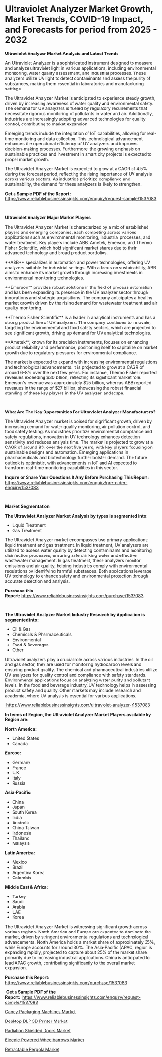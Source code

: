 <p><h1>Ultraviolet Analyzer Market Growth, Market Trends, COVID-19 Impact, and Forecasts for period from 2025 - 2032</h1></p><p><strong>Ultraviolet Analyzer Market Analysis and Latest Trends</strong></p>
<p><p>An Ultraviolet Analyzer is a sophisticated instrument designed to measure and analyze ultraviolet light in various applications, including environmental monitoring, water quality assessment, and industrial processes. These analyzers utilize UV light to detect contaminants and assess the purity of substances, making them essential in laboratories and manufacturing settings.</p><p>The Ultraviolet Analyzer Market is anticipated to experience steady growth, driven by increasing awareness of water quality and environmental safety. The demand for UV analyzers is fueled by regulatory requirements that necessitate rigorous monitoring of pollutants in water and air. Additionally, industries are increasingly adopting advanced technologies for quality control, contributing to market expansion.</p><p>Emerging trends include the integration of IoT capabilities, allowing for real-time monitoring and data collection. This technological advancement enhances the operational efficiency of UV analyzers and improves decision-making processes. Furthermore, the growing emphasis on sustainable practices and investment in smart city projects is expected to propel market growth.</p><p>The Ultraviolet Analyzer Market is expected to grow at a CAGR of 4.5% during the forecast period, reflecting the rising importance of UV analysis across various sectors. As industries prioritize compliance and sustainability, the demand for these analyzers is likely to strengthen.</p></p>
<p><strong>Get a Sample PDF of the Report:&nbsp;</strong> <a href="https://www.reliablebusinessinsights.com/enquiry/request-sample/1537083?utm_campaign=1121&utm_medium=2&utm_source=Github&utm_content=ia&utm_term=11042025&utm_id=ultraviolet-analyzer">https://www.reliablebusinessinsights.com/enquiry/request-sample/1537083</a></p>
<p>&nbsp;</p>
<p><strong>Ultraviolet Analyzer Major Market Players</strong></p>
<p><p>The Ultraviolet Analyzer Market is characterized by a mix of established players and emerging companies, each competing across various applications such as environmental monitoring, industrial processes, and water treatment. Key players include ABB, Ametek, Emerson, and Thermo Fisher Scientific, which hold significant market shares due to their advanced technology and broad product portfolios.</p><p>**ABB** specializes in automation and power technologies, offering UV analyzers suitable for industrial settings. With a focus on sustainability, ABB aims to enhance its market growth through increasing investments in environmental monitoring technologies.</p><p>**Emerson** provides robust solutions in the field of process automation and has been expanding its presence in the UV analyzer sector through innovations and strategic acquisitions. The company anticipates a healthy market growth driven by the rising demand for wastewater treatment and air quality monitoring.</p><p>**Thermo Fisher Scientific** is a leader in analytical instruments and has a strong product line of UV analyzers. The company continues to innovate, targeting the environmental and food safety sectors, which are projected to see significant growth, driving up demand for UV analytical technologies.</p><p>**Ametek**, known for its precision instruments, focuses on enhancing product reliability and performance, positioning itself to capitalize on market growth due to regulatory pressures for environmental compliance.</p><p>The market is expected to expand with increasing environmental regulations and technological advancements. It is projected to grow at a CAGR of around 6-8% over the next few years. For instance, Thermo Fisher reported revenues exceeding $30 billion, reflecting its significant market role. Emerson's revenue was approximately $25 billion, whereas ABB reported revenues in the range of $27 billion, showcasing the robust financial standing of these key players in the UV analyzer landscape.</p></p>
<p>&nbsp;</p>
<p><strong>What Are The Key Opportunities For Ultraviolet Analyzer Manufacturers?</strong></p>
<p><p>The Ultraviolet Analyzer market is poised for significant growth, driven by increasing demand for water quality monitoring, air pollution control, and food safety testing. As industries prioritize environmental compliance and safety regulations, innovation in UV technology enhances detection sensitivity and reduces analysis time. The market is projected to grow at a CAGR of around 8% over the next five years, with key players focusing on sustainable designs and automation. Emerging applications in pharmaceuticals and biotechnology further bolster demand. The future outlook is optimistic, with advancements in IoT and AI expected to transform real-time monitoring capabilities in this sector.</p></p>
<p><strong>Inquire or Share Your Questions If Any Before Purchasing This Report:</strong> <a href="https://www.reliablebusinessinsights.com/enquiry/pre-order-enquiry/1537083?utm_campaign=1121&utm_medium=2&utm_source=Github&utm_content=ia&utm_term=11042025&utm_id=ultraviolet-analyzer">https://www.reliablebusinessinsights.com/enquiry/pre-order-enquiry/1537083</a></p>
<p>&nbsp;</p>
<p><strong>Market Segmentation</strong></p>
<p><strong>The Ultraviolet Analyzer Market Analysis by types is segmented into:</strong></p>
<p><ul><li>Liquid Treatment</li><li>Gas Treatment</li></ul></p>
<p><p>The Ultraviolet Analyzer market encompasses two primary applications: liquid treatment and gas treatment. In liquid treatment, UV analyzers are utilized to assess water quality by detecting contaminants and monitoring disinfection processes, ensuring safe drinking water and effective wastewater management. In gas treatment, these analyzers monitor emissions and air quality, helping industries comply with environmental regulations by identifying harmful substances. Both applications leverage UV technology to enhance safety and environmental protection through accurate detection and analysis.</p></p>
<p><strong>Purchase this Report:&nbsp;</strong><a href="https://www.reliablebusinessinsights.com/purchase/1537083?utm_campaign=1121&utm_medium=2&utm_source=Github&utm_content=ia&utm_term=11042025&utm_id=ultraviolet-analyzer">https://www.reliablebusinessinsights.com/purchase/1537083</a></p>
<p>&nbsp;</p>
<p><strong>The Ultraviolet Analyzer Market Industry Research by Application is segmented into:</strong></p>
<p><ul><li>Oil & Gas</li><li>Chemicals & Pharmaceuticals</li><li>Environmental</li><li>Food & Beverages</li><li>Other</li></ul></p>
<p><p>Ultraviolet analyzers play a crucial role across various industries. In the oil and gas sector, they are used for monitoring hydrocarbon levels and ensuring product quality. The chemical and pharmaceutical industries utilize UV analyzers for quality control and compliance with safety standards. Environmental applications focus on analyzing water purity and pollutant levels. In the food and beverage industry, UV technology helps in assessing product safety and quality. Other markets may include research and academia, where UV analysis is essential for various applications.</p></p>
<p><a href="https://www.reliablebusinessinsights.com/ultraviolet-analyzer-r1537083?utm_campaign=1121&utm_medium=2&utm_source=Github&utm_content=ia&utm_term=11042025&utm_id=ultraviolet-analyzer">&nbsp;https://www.reliablebusinessinsights.com/ultraviolet-analyzer-r1537083</a></p>
<p><strong>In terms of Region, the Ultraviolet Analyzer Market Players available by Region are:</strong></p>
<p>
    <p> <strong> North America: </strong>
        <ul>
            <li>United States</li>
            <li>Canada</li>
        </ul>
        </p> 
    <p> <strong> Europe: </strong>
        <ul>
            <li>Germany</li>
            <li>France</li>
            <li>U.K.</li>
            <li>Italy</li>
            <li>Russia</li>
        </ul>
        </p> 
    <p> <strong> Asia-Pacific: </strong>
        <ul>
            <li>China</li>
            <li>Japan</li>
            <li>South Korea</li>
            <li>India</li>
            <li>Australia</li>
            <li>China Taiwan</li>
            <li>Indonesia</li>
            <li>Thailand</li>
            <li>Malaysia</li>
        </ul>
        </p> 
    <p> <strong> Latin America: </strong>
        <ul>
            <li>Mexico</li>
            <li>Brazil</li>
            <li>Argentina Korea</li>
            <li>Colombia</li>
        </ul>
        </p> 
    <p> <strong> Middle East & Africa: </strong>
        <ul>
            <li>Turkey</li>
            <li>Saudi</li>
            <li>Arabia</li>
            <li>UAE</li>
            <li>Korea</li>
        </ul>
    </p>
    </p>
<p><p>The Ultraviolet Analyzer Market is witnessing significant growth across various regions. North America and Europe are expected to dominate the market, driven by stringent environmental regulations and technological advancements. North America holds a market share of approximately 35%, while Europe accounts for around 30%. The Asia-Pacific (APAC) region is expanding rapidly, projected to capture about 25% of the market share, primarily due to increasing industrial applications. China is anticipated to lead APAC growth, contributing significantly to the overall market expansion.</p></p>
<p><strong>Purchase this Report: </strong><a href="https://www.reliablebusinessinsights.com/purchase/1537083?utm_campaign=1121&utm_medium=2&utm_source=Github&utm_content=ia&utm_term=11042025&utm_id=ultraviolet-analyzer">https://www.reliablebusinessinsights.com/purchase/1537083</a></p>
<p>&nbsp;<strong>Get a Sample PDF of the Report:&nbsp;&nbsp;</strong><a href="https://www.reliablebusinessinsights.com/enquiry/request-sample/1537083?utm_campaign=1121&utm_medium=2&utm_source=Github&utm_content=ia&utm_term=11042025&utm_id=ultraviolet-analyzer">https://www.reliablebusinessinsights.com/enquiry/request-sample/1537083</a></p>
<p><strong></strong></p>
<p><p><a href="https://github.com/popupioo/Market-Research-Report-List-1/blob/main/candy-packaging-machines-market.md?utm_campaign=1121&utm_medium=2&utm_source=Github&utm_content=ia&utm_term=11042025&utm_id=ultraviolet-analyzer">Candy Packaging Machines Market</a></p><p><a href="https://github.com/abantolemox08/Market-Research-Report-List-1/blob/main/desktop-dlp-3d-printer-market.md?utm_campaign=1121&utm_medium=2&utm_source=Github&utm_content=ia&utm_term=11042025&utm_id=ultraviolet-analyzer">Desktop DLP 3D Printer Market</a></p><p><a href="https://github.com/dolorespeddico90/Market-Research-Report-List-1/blob/main/radiation-shielded-doors-market.md?utm_campaign=1121&utm_medium=2&utm_source=Github&utm_content=ia&utm_term=11042025&utm_id=ultraviolet-analyzer">Radiation Shielded Doors Market</a></p><p><a href="https://github.com/raffadongraffadong/Market-Research-Report-List-1/blob/main/electric-powered-wheelbarrows-market.md?utm_campaign=1121&utm_medium=2&utm_source=Github&utm_content=ia&utm_term=11042025&utm_id=ultraviolet-analyzer">Electric Powered Wheelbarrows Market</a></p><p><a href="https://github.com/krinerstormy331/Market-Research-Report-List-1/blob/main/retractable-pergola-market.md?utm_campaign=1121&utm_medium=2&utm_source=Github&utm_content=ia&utm_term=11042025&utm_id=ultraviolet-analyzer">Retractable Pergola Market</a></p></p>
